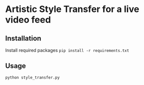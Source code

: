 # Artistic Style Transfer for a live video feed

## Installation  
Install required packages
`pip install -r requirements.txt`

## Usage
`python style_transfer.py`